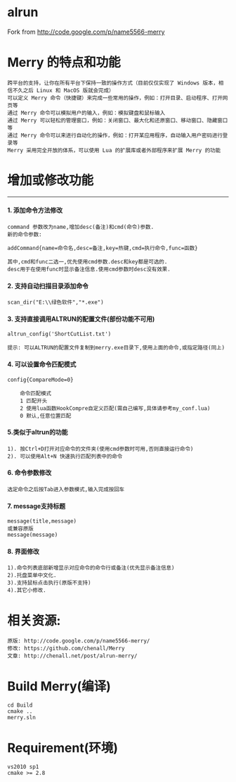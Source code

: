 alrun
=====
Fork from http://code.google.com/p/name5566-merry

Merry 的特点和功能
==================
    跨平台的支持，让你在所有平台下保持一致的操作方式（目前仅仅实现了 Windows 版本，相信不久之后 Linux 和 MacOS 版就会完成）
    可以定义 Merry 命令（快捷键）来完成一些常用的操作，例如：打开目录、启动程序、打开网页等
    通过 Merry 命令可以模拟用户的输入，例如：模拟键盘和鼠标输入
    通过 Merry 可以轻松的管理窗口，例如：关闭窗口、最大化和还原窗口、移动窗口、隐藏窗口等
    通过 Merry 命令可以来进行自动化的操作，例如：打开某应用程序，自动输入用户密码进行登录等
    Merry 采用完全开放的体系，可以使用 Lua 的扩展库或者外部程序来扩展 Merry 的功能

增加或修改功能
=============
*************
#### 1. 添加命令方法修改
    command 参数改为name,增加desc(备注)和cmd(命令)参数.     
    新的命令参数:
> 
	addCommand{name=命令名,desc=备注,key=热键,cmd=执行命令,func=函数}

	其中,cmd和func二选一,优先使用cmd参数.desc和key都是可选的.
	desc用于在使用func时显示备注信息.使用cmd参数时desc没有效果.

#### 2. 支持自动扫描目录添加命令
  	scan_dir("E:\\绿色软件","*.exe")

#### 3.  支持直接调用ALTRUN的配置文件(部份功能不可用)
> 
	altrun_config('ShortCutList.txt')

	提示: 可以ALTRUN的配置文件复制到merry.exe目录下,使用上面的命令,或指定路径(同上)

#### 4. 可以设置命令匹配模式
>
	config{CompareMode=0}

		命令匹配模式
		1 匹配开头
		2 使用lua函数HookCompre自定义匹配(需自己编写,具体请参考my_conf.lua)
		0 默认,任意位置匹配

#### 5.类似于altrun的功能
	1). 按Ctrl+D打开对应命令的文件夹(使用cmd参数时可用,否则直接运行命令)
	2). 可以使用Alt+N 快速执行匹配列表中的命令

#### 6. 命令参数修改
	选定命令之后按Tab进入参数模式,输入完成按回车

#### 7. message支持标题
>
	message(title,message)
	或兼容原版
	message(message)

#### 8. 界面修改
	1).命令列表底部新增显示对应命令的命令行或备注(优先显示备注信息)
	2).托盘菜单中文化.
	3).支持鼠标点击执行(原版不支持)
	4).其它小修改.


相关资源: 
========
	原版: http://code.google.com/p/name5566-merry/
	修改: https://github.com/chenall/Merry
	文章: http://chenall.net/post/alrun-merry/

Build Merry(编译)
=================
	cd Build
	cmake ..
	merry.sln

Requirement(环境)
======================
	vs2010 sp1
	cmake >= 2.8

